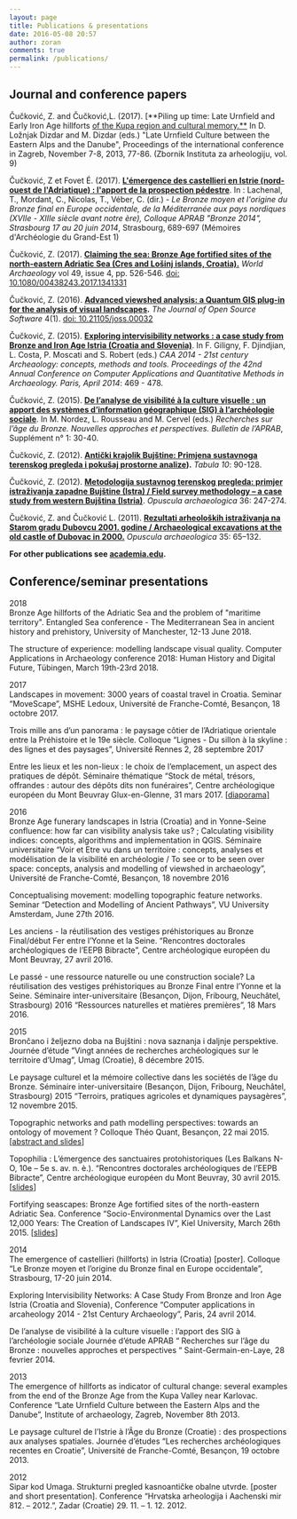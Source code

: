 ```yaml
---
layout: page
title: Publications & presentations
date: 2016-05-08 20:57
author: zoran
comments: true
permalink: /publications/
---
```


Journal and conference papers
-----------------------------

Čučković, Z. and Čučković,L. (2017). [**Piling up time: Late Urnfield and Early Iron Age hillforts [of the Kupa region and cultural memory.**](/2018/piling-up-time) In D. Ložnjak Dizdar and M. Dizdar (eds.) "Late Urnfield Culture between the Eastern Alps and the Danube", Proceedings of the international conference in Zagreb, November 7-8, 2013, 77-86.  (Zbornik Instituta za arheologiju, vol. 9)  
  
Čučković, Z et Fovet É. (2017). **[L'émergence des castellieri en Istrie (nord-ouest de l'Adriatique) : l'apport de la prospection pédestre](/2018/castellieri/)**. In : Lachenal, T., Mordant, C., Nicolas, T., Véber, C. (dir.) - _Le Bronze moyen et l'origine du Bronze final en Europe occidentale, de la Méditerranée aux pays nordiques (XVIIe - XIIIe siècle avant notre ère), Colloque APRAB "Bronze 2014", Strasbourg 17 au 20 juin 2014_, Strasbourg, 689-697 (Mémoires d'Archéologie du Grand-Est 1)  
  
Čučković, Z. (2017). [**Claiming the sea: Bronze Age fortified sites of the north-eastern Adriatic Sea (Cres and Lošinj islands, Croatia).**](/2017/claiming-the-sea) _World Archaeology_ vol 49, issue 4, pp. 526-546. [doi: 10.1080/00438243.2017.1341331](http://dx.doi.org/10.1080/00438243.2017.1341331)  
  
Čučković, Z. (2016). **[Advanced viewshed analysis: a Quantum GIS plug-in for the analysis of visual landscapes](/2016/article-joss).** _The Journal of Open Source Software_ 4(1). [doi: 10.21105/joss.00032](http://joss.theoj.org/papers/10.21105/joss.00032)  
  
Čučković, Z. (2015). [**Exploring intervisibility networks : a case study from Bronze and Iron Age Istria (Croatia and Slovenia)**](/2015/intervisibility-networks). In F. Giligny, F. Djindjian, L. Costa, P. Moscati and S. Robert (eds.) _CAA 2014 - 21st century Archeaology: concepts, methods and tools. Proceedings of the 42nd Annual Conference on Computer Applications and Quantitative Methods in Archaeology. Paris, April 2014_: 469 - 478.  
  
Čučković, Z. (2015). [**De l’analyse de visibilité à la culture visuelle : un apport des systèmes d’information géographique (SIG) à l’archéologie sociale**](/2015/visibility-aprab). In M. Nordez, L. Rousseau and M. Cervel (eds.) _Recherches sur l’âge du Bronze. Nouvelles approches et perspectives. Bulletin de l’APRAB_, Supplément n° 1: 30-40.  
  
Čučković, Z. (2012). **[Antički krajolik Bujštine: Primjena sustavnoga terenskog pregleda i pokušaj prostorne analize](/2012/stp-tabula/)).** _Tabula 10_: 90-128.  
  
Čučković, Z. (2012). [**Metodologija sustavnog terenskog pregleda: primjer istraživanja zapadne Bujštine (Istra) / Field survey methodology  – a case study from western Bujština (Istria)**](/2012/stp-opuscula/). _Opuscula archaeologica_ 36: 247-274.  
  
Čučković, Z. and Čučković L. (2011). [**Rezultati arheoloških istraživanja na Starom gradu Dubovcu 2001. godine / Archaeological excavations at the old castle of Dubovac in 2000.**](/2011/dubovac) _Opuscula archaeologica_ 35: 65–132.  
  
**For other publications see [academia.edu](http://univ-fcomte.academia.edu/zoran).**  

Conference/seminar presentations
--------------------------------

2018  
Bronze Age hillforts of the Adriatic Sea and the problem of "maritime territory". Entangled Sea conference - The Mediterranean Sea in ancient history and prehistory, University of Manchester, 12-13 June 2018.

The structure of experience: modelling landscape visual quality. Computer Applications in Archaeology conference 2018: Human History and Digital Future, Tübingen, March 19th-23rd 2018.
  
2017  
Landscapes in movement: 3000 years of coastal travel in Croatia. Seminar “MoveScape”, MSHE Ledoux, Université de Franche-Comté, Besançon, 18 octobre 2017.  
  
Trois mille ans d’un panorama : le paysage côtier de l’Adriatique orientale entre la Préhistoire et le 19e siècle. Colloque “Lignes - Du sillon à la skyline : des lignes et des paysages”, Université Rennes 2, 28 septembre 2017  
  
Entre les lieux et les non-lieux : le choix de l’emplacement, un aspect des pratiques de dépôt. Séminaire thématique “Stock de métal, trésors, offrandes : autour des dépôts dits non funéraires”, Centre archéologique européen du Mont Beuvray Glux-en-Glenne, 31 mars 2017. \[[diaporama\]](/2018/non-lieux)  
  
2016  
Bronze Age funerary landscapes in Istria (Croatia) and in Yonne-Seine confluence: how far can visibility analysis take us? ; Calculating visibility indices: concepts, algorithms and implementation in QGIS. Séminaire universitaire “Voir et Etre vu dans un territoire : concepts, analyses et modélisation de la visibilité en archéologie / To see or to be seen over space: concepts, analysis and modelling of viewshed in archaeology”, Université de Franche-Comté, Besançon, 18 novembre 2016  
  
Conceptualising movement: modelling topographic feature networks. Seminar “Detection and Modelling of Ancient Pathways”, VU University Amsterdam, June 27th 2016.  
  
Les anciens - la réutilisation des vestiges préhistoriques au Bronze Final/début Fer entre l’Yonne et la Seine. “Rencontres doctorales archéologiques de l’EEPB Bibracte”, Centre archéologique européen du Mont Beuvray, 27 avril 2016.  
  
Le passé - une ressource naturelle ou une construction sociale? La réutilisation des vestiges préhistoriques au Bronze Final entre l’Yonne et la Seine. Séminaire inter-universitaire (Besançon, Dijon, Fribourg, Neuchâtel, Strasbourg) 2016 “Ressources naturelles et matières premières”, 18 Mars 2016.  
  
2015  
Brončano i željezno doba na Bujštini : nova saznanja i daljnje perspektive. Journée d’étude “Vingt années de recherches archéologiques sur le territoire d’Umag”, Umag (Croatie), 8 décembre 2015.  
  
Le paysage culturel et la mémoire collective dans les sociétés de l’âge du Bronze. Séminaire inter-universitaire (Besançon, Dijon, Fribourg, Neuchâtel, Strasbourg) 2015 “Terroirs, pratiques agricoles et dynamiques paysagères”, 12 novembre 2015.  
  
Topographic networks and path modelling perspectives: towards an ontology of movement ? Colloque Théo Quant, Besançon, 22 mai 2015. \[[abstract and slides](http://www.zoran-cuckovic.from.hr/2017/12/topographic-networks.html)\]  
  
Topophilia : L’émergence des sanctuaires protohistoriques (Les Balkans N-O, 10e – 5e s. av. n. è.). “Rencontres doctorales archéologiques de l’EEPB Bibracte”, Centre archéologique européen du Mont Beuvray, 30 avril 2015. \[[slides](http://www.zoran-cuckovic.from.hr/2017/12/topophilia.html)\]  
  
Fortifying seascapes: Bronze Age fortified sites of the north-eastern Adriatic Sea. Conference “Socio-Environmental Dynamics over the Last 12,000 Years: The Creation of Landscapes IV”, Kiel University, March 26th 2015. \[[slides](http://www.zoran-cuckovic.from.hr/2017/12/kiel-seascapes.html)\]  
  
2014  
The emergence of castellieri (hillforts) in Istria (Croatia) \[poster\]. Colloque “Le Bronze moyen et l’origine du Bronze final en Europe occidentale”, Strasbourg, 17-20 juin 2014.  
  
Exploring Intervisibility Networks: A Case Study From Bronze and Iron Age Istria (Croatia and Slovenia), Conference “Computer applications in arcaheology 2014 - 21st Century Archaeology”, Paris, 24 avril 2014.  
  
De l’analyse de visibilité à la culture visuelle : l’apport des SIG à l’archéologie sociale Journée d’étude APRAB “ Recherches sur l’âge du Bronze : nouvelles approches et perspectives “ Saint-Germain-en-Laye, 28 fevrier 2014.  
  
2013  
The emergence of hillforts as indicator of cultural change: several examples from the end of the Bronze Age from the Kupa Valley near Karlovac. Conference “Late Urnfield Culture between the Eastern Alps and the Danube”, Institute of archaeology, Zagreb, November 8th 2013.  
  
Le paysage culturel de l’Istrie à l’Âge du Bronze (Croatie) : des prospections aux analyses spatiales. Journée d’études “Les recherches archéologiques recentes en Croatie”, Université de Franche-Comté, Besançon, 19 octobre 2013.  
  
2012  
Sipar kod Umaga. Strukturni pregled kasnoantičke obalne utvrde. \[poster and short presentation\]. Conference “Hrvatska arheologija i Aachenski mir 812. – 2012.”, Zadar (Croatie) 29. 11. – 1. 12. 2012.

